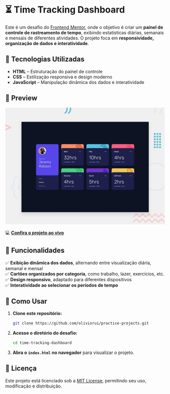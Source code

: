 # ⏳ Time Tracking Dashboard  

Este é um desafio do [Frontend Mentor](https://www.frontendmentor.io/), onde o objetivo é criar um **painel de controle de rastreamento de tempo**, exibindo estatísticas diárias, semanais e mensais de diferentes atividades. O projeto foca em **responsividade, organização de dados e interatividade**.  

## 🚀 Tecnologias Utilizadas  

- **HTML** – Estruturação do painel de controle  
- **CSS** – Estilização responsiva e design moderno  
- **JavaScript** – Manipulação dinâmica dos dados e interatividade  

## 📸 Preview  

![Time Tracking Dashboard Preview](./design/desktop-preview.jpg)  

💻 **[Confira o projeto ao vivo]((https://oliviorui.github.io/practice-projects/html-css-js/time-tracking-dashboard/index.html))**

## 📌 Funcionalidades  

✅ **Exibição dinâmica dos dados**, alternando entre visualização diária, semanal e mensal  
✅ **Cartões organizados por categoria**, como trabalho, lazer, exercícios, etc.  
✅ **Design responsivo**, adaptado para diferentes dispositivos  
✅ **Interatividade ao selecionar os períodos de tempo**  

## 📂 Como Usar  

1. **Clone este repositório:**  
   ```bash
   git clone https://github.com/oliviorui/practice-projects.git
   ```  
2. **Acesse o diretório do desafio:**  
   ```bash
   cd time-tracking-dashboard
   ```  
3. **Abra o `index.html` no navegador** para visualizar o projeto.  

## 📜 Licença  

Este projeto está licenciado sob a [MIT License](LICENSE), permitindo seu uso, modificação e distribuição.  
